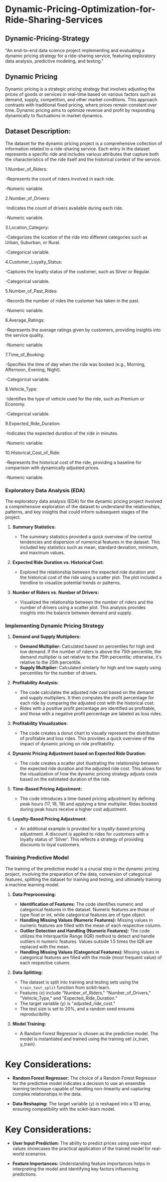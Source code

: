 # Dynamic-Pricing-Optimization-for-Ride-Sharing-Services

## Dynamic-Pricing-Strategy

"An end-to-end data science project implementing and evaluating a dynamic pricing strategy for a ride-sharing service, featuring exploratory data analysis, predictive modeling, and testing."

## Dynamic Pricing

Dynamic pricing is a strategic pricing strategy that involves adjusting the prices of goods or services in real-time based on various factors such as demand, supply, competition, and other market conditions. This approach contrasts with traditional fixed pricing, where prices remain constant over time. Dynamic pricing aims to optimize revenue and profit by responding dynamically to fluctuations in market dynamics.

## Dataset Description:

The dataset for the dynamic pricing project is a comprehensive collection of information related to a ride-sharing service. Each entry in the dataset represents a specific ride and includes various attributes that capture both the characteristics of the ride itself and the historical context of the service.

1.Number_of_Riders:

-Represents the count of riders involved in each ride.

-Numeric variable.

2.Number_of_Drivers:

-Indicates the count of drivers available during each ride.

-Numeric variable.

3.Location_Category:

-Categorizes the location of the ride into different categories such as Urban, Suburban, or Rural.

-Categorical variable.

4.Customer_Loyalty_Status:

-Captures the loyalty status of the customer, such as Silver or Regular.

-Categorical variable.

5.Number_of_Past_Rides:

-Records the number of rides the customer has taken in the past.

-Numeric variable.

6.Average_Ratings:

-Represents the average ratings given by customers, providing insights into the service quality.

-Numeric variable.

7.Time_of_Booking:

-Specifies the time of day when the ride was booked (e.g., Morning, Afternoon, Evening, Night).

-Categorical variable.

8.Vehicle_Type:

-Identifies the type of vehicle used for the ride, such as Premium or Economy.

-Categorical variable.

9.Expected_Ride_Duration:

-Indicates the expected duration of the ride in minutes.

-Numeric variable.

10.Historical_Cost_of_Ride:

-Represents the historical cost of the ride, providing a baseline for comparison with dynamically adjusted prices.

-Numeric variable.

### Exploratory Data Analysis (EDA)

The exploratory data analysis (EDA) for the dynamic pricing project involved a comprehensive exploration of the dataset to understand the relationships, patterns, and key insights that could inform subsequent stages of the project.

1. **Summary Statistics:**
   - The summary statistics provided a quick overview of the central tendencies and dispersion of numerical features in the dataset. This included key statistics such as mean, standard deviation, minimum, and maximum values.

2. **Expected Ride Duration vs. Historical Cost:**
   - Explored the relationship between the expected ride duration and the historical cost of the ride using a scatter plot. The plot included a trendline to visualize potential trends or patterns.

3. **Number of Riders vs. Number of Drivers:**
   - Visualized the relationship between the number of riders and the number of drivers using a scatter plot. This analysis provides insights into the balance between demand and supply.

### Implementing Dynamic Pricing Strategy

1. **Demand and Supply Multipliers:**
   - **Demand Multiplier:** Calculated based on percentiles for high and low demand. If the number of riders is above the 75th percentile, the demand multiplier is set relative to the 75th percentile; otherwise, it's relative to the 25th percentile.
   - **Supply Multiplier:** Calculated similarly for high and low supply using percentiles for the number of drivers.

2. **Profitability Analysis:**
   - The code calculates the adjusted ride cost based on the demand and supply multipliers. It then computes the profit percentage for each ride by comparing the adjusted cost with the historical cost.
   - Rides with a positive profit percentage are identified as profitable, and those with a negative profit percentage are labeled as loss rides.

3. **Profitability Visualization:**
   - The code creates a donut chart to visually represent the distribution of profitable and loss rides. This provides a quick overview of the impact of dynamic pricing on ride profitability.

4. **Dynamic Pricing Adjustment based on Expected Ride Duration:**
   - The code creates a scatter plot illustrating the relationship between the expected ride duration and the adjusted ride cost. This allows for the visualization of how the dynamic pricing strategy adjusts costs based on the estimated duration of the ride.

5. **Time-Based Pricing Adjustment:**
   - The code introduces a time-based pricing adjustment by defining peak hours (17, 18, 19) and applying a time multiplier. Rides booked during peak hours receive a higher cost adjustment.

6. **Loyalty-Based Pricing Adjustment:**
   - An additional example is provided for a loyalty-based pricing adjustment. A discount is applied to rides for customers with a loyalty status of 'Silver'. This reflects a strategy of providing discounts to loyal customers.


### Training Predictive Model

The training of the predictive model is a crucial step in the dynamic pricing project, involving the preparation of the data, conversion of categorical features, splitting the dataset for training and testing, and ultimately training a machine learning model. 

1. **Data Preprocessing:**
   - **Identification of Features:** The code identifies numeric and categorical features in the dataset. Numeric features are those of type float or int, while categorical features are of type object.
   - **Handling Missing Values (Numeric Features):** Missing values in numeric features are filled with the mean of each respective column.
   - **Outlier Detection and Handling (Numeric Features):** The code utilizes the Interquartile Range (IQR) method to detect and handle outliers in numeric features. Values outside 1.5 times the IQR are replaced with the mean.
   - **Handling Missing Values (Categorical Features):** Missing values in categorical features are filled with the mode (most frequent value) of each respective column.

2. **Data Splitting:**
   - The dataset is split into training and testing sets using the `train_test_split` function from scikit-learn.
   - Features (x) include "Number_of_Riders," "Number_of_Drivers," "Vehicle_Type," and "Expected_Ride_Duration."
   - The target variable (y) is "adjusted_ride_cost."
   - The test size is set to 20%, and a random seed ensures reproducibility.

3. **Model Training:**
   - A Random Forest Regressor is chosen as the predictive model. The model is instantiated and trained using the training set (x_train, y_train).

# Key Considerations:

- **Random Forest Regressor:** The choice of a Random Forest Regressor for the predictive model indicates a decision to use an ensemble learning technique capable of handling non-linearity and capturing complex relationships in the data.

- **Data Reshaping:** The target variable (y) is reshaped into a 1D array, ensuring compatibility with the scikit-learn model.


# Key Considerations:

- **User Input Prediction:** The ability to predict prices using user-input values showcases the practical application of the trained model for real-world scenarios.

- **Feature Importances:** Understanding feature importances helps in interpreting the model and identifying key factors influencing predictions.
